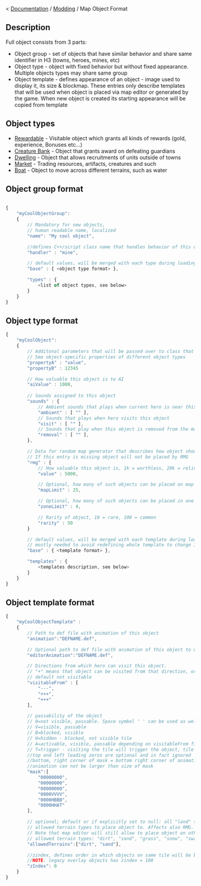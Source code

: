 < [Documentation](../Readme.md) / [Modding](Readme.md) / Map Object Format

## Description

Full object consists from 3 parts:

-   Object group - set of objects that have similar behavior and share
    same identifier in H3 (towns, heroes, mines, etc)
-   Object type - object with fixed behavior but without fixed
    appearance. Multiple objects types may share same group
-   Object template - defines appearance of an object - image used to
    display it, its size & blockmap. These entries only describe
    templates that will be used when object is placed via map editor or
    generated by the game. When new object is created its starting
    appearance will be copied from template

## Object types

- [Rewardable](Map_Objects/Rewardable.md) - Visitable object which grants all kinds of rewards (gold, experience, Bonuses etc...)
- [Creature Bank](Map_Objects/Creature_Bank.md) - Object that grants award on defeating guardians
- [Dwelling](Map_Objects/Dwelling.md) - Object that allows recruitments of units outside of towns
- [Market](Map_Objects/Market.md) - Trading resources, artifacts, creatures and such
- [Boat](Map_Objects/Boat.md) - Object to move across different terrains, such as water

## Object group format

``` javascript

{
	"myCoolObjectGroup":
	{
		// Mandatory for new objects,
		// human readable name, localized 
		"name": "My cool object",

		//defines C++/script class name that handles behavior of this object
		"handler" : "mine",

		// default values, will be merged with each type during loading
		"base" : { <object type format> },

		"types" : {
			<list of object types, see below>
		}
	}
}
```

## Object type format

``` javascript
{
	"myCoolObject":
	{
		// Additonal parameters that will be passed over to class that controls behavior of the object
		// See object-specific properties of different object types
		"propertyA" : "value",
		"propertyB" : 12345

		// How valuable this object is to AI
		"aiValue" : 1000,
		
		// Sounds assigned to this object
		"sounds" : {
			// Ambient sounds that plays when current hero is near this object
			"ambient" : [ "" ],
			// Sounds that plays when hero visits this object
			"visit" : [ "" ],
			// Sounds that play when this object is removed from the map
			"removal" : [ "" ],
		},

		// Data for random map generator that describes how object should be placed.
		// If this entry is missing object will not be placed by RMG
		"rmg" : {
			// How valuable this object is, 1k = worthless, 20k = relic level
			"value" : 5000,

			// Optional, how many of such objects can be placed on map
			"mapLimit" : 25,

			// Optional, how many of such objects can be placed in one zone
			"zoneLimit" : 4,

			// Rarity of object, 10 = rare, 100 = common
			"rarity" : 50
		}

		// default values, will be merged with each template during loading
		// mostly needed to avoid redefining whole template to change 1-2 fields
		"base" : { <template format> },

		"templates" : {
			<templates description, see below>
		}
	}
}
```

## Object template format

``` javascript
{
	"myCoolObjectTemplate" : 
	{
		// Path to def file with animation of this object
		"animation":"DEFNAME.def",

		// Optional path to def file with animation of this object to use in map editor
		"editorAnimation":"DEFNAME.def",

		// Directions from which hero can visit this object.
		// "+" means that object can be visited from that direction, or "-" othervice
		// default not visitable
		"visitableFrom" : [
			"---",
			"+++",
			"+++"
		],

		// passability of the object
		// 0=not visible, passable. Space symbol ' ' can be used as well
		// V=visible, passable
		// B=blocked, visible
		// H=hidden - blocked, not visible tile
		// A=activable, visible, passable depending on visitableFrom field
		// T=trigger - visiting the tile will trigger the object, tile is not visible (e.g. event)
		//top and left leading zeros are optional and in fact ignored
		//bottom, right corner of mask = bottom right corner of animation frame
		//animation can not be larger than size of mask
		"mask":[
			"00000000",
			"00000000",
			"00000000",
			"0000VVVV",
			"0000HBBB",
			"0000HHAT"
		],

		// optional; default or if explicitly set to null: all "land" terrains (e.g. not rock and not water)
		// allowed terrain types to place object to. Affects also RMG.
		// Note that map editor will still allow to place object on other terrains
		// allowed terrain types: "dirt", "sand", "grass", "snow", "swamp", "rough", "subterra", "lava", "water", "rock"
		"allowedTerrains":["dirt", "sand"],

		//zindex, defines order in which objects on same tile will be blit. optional, default is 0 
		//NOTE: legacy overlay objects has zindex = 100
		"zIndex": 0
	}
}
```